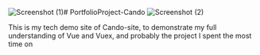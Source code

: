 ![Screenshot (1)](https://github.com/JerichoRechter/PortfolioProject-Cando/assets/104209298/bdd83203-cc68-4172-9650-4346c898ac4e)# PortfolioProject-Cando
![Screenshot (2)](https://github.com/JerichoRechter/PortfolioProject-Cando/assets/104209298/5b7b96d9-0708-4e10-84b0-1a8545b1fa72)

This is my tech demo site of Cando-site, to demonstrate my full understanding of Vue and Vuex, and probably the project I spent the most time on






